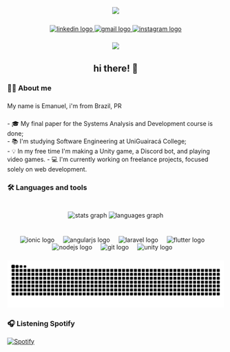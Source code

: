 <div align="center">
  <img height="200" src="https://nerdlicious.com.br/wp-content/uploads/2023/06/Irmao-do-Jorel-e-o-Jogo-Mais-Importante-da-Galaxia-gameplay-1.gif"  />
</div>

###

###

<div align="center">
  <a href="https://www.linkedin.com/in/emanuel-vinícius-sacoman-984087250/" target="_blank">
    <img src="https://img.shields.io/static/v1?message=LinkedIn&logo=linkedin&label=&color=0077B5&logoColor=white&labelColor=&style=for-the-badge" height="25" alt="linkedin logo"  />
  </a>
  <a href="mailto:emanuelsacoman@gmail.com" target="_blank">
    <img src="https://img.shields.io/static/v1?message=Gmail&logo=gmail&label=&color=D14836&logoColor=white&labelColor=&style=for-the-badge" height="25" alt="gmail logo"  />
  </a>
  <a href="https://www.instagram.com/emanuelitow/" target="_blank">
    <img src="https://img.shields.io/static/v1?message=Instagram&logo=instagram&label=&color=E4405F&logoColor=white&labelColor=&style=for-the-badge" height="25" alt="instagram logo"  />
  </a>
</div>

###

<div align="center">
  <img src="https://visitor-badge.laobi.icu/badge?page_id=emanuelsacoman.emanuelsacoman&"  />
</div>

###

<h2 align="center">hi there! 👋</h2>

###

<h3 align="left">👨‍💻 About me</h3>

###

<p align="left">My name is Emanuel, i'm from Brazil, PR</p>

###

<p align="left">
- 🎓 My final paper for the Systems Analysis and Development course is done;<br>
- 📚 I'm studying Software Engineering at UniGuairacá College;<br>
- 💡 In my free time I'm making a Unity game, a Discord bot, and playing video games.
- 💻 I'm currently working on freelance projects, focused solely on web development.
</p>

###

<h3 align="left">🛠️ Languages and tools</h3>

###

<br clear="both">

<div align="center">
  <img src="https://github-readme-stats.vercel.app/api?username=emanuelsacoman&hide_title=false&hide_rank=false&show_icons=true&include_all_commits=true&count_private=true&disable_animations=false&theme=radical&locale=en&hide_border=false&order=1" height="150" alt="stats graph"  />
  <img src="https://github-readme-stats.vercel.app/api/top-langs?username=emanuelsacoman&locale=en&hide_title=false&layout=compact&card_width=320&langs_count=6&theme=radical&hide_border=false&order=2" height="150" alt="languages graph"  />
</div>

###

<br clear="both">

<div align="center">
  <img src="https://cdn.jsdelivr.net/gh/devicons/devicon/icons/ionic/ionic-original.svg" height="35" alt="ionic logo"  />
  <img width="12" />
  <img src="https://cdn.jsdelivr.net/gh/devicons/devicon/icons/angularjs/angularjs-original.svg" height="35" alt="angularjs logo"  />
  <img width="12" />
  <img src="https://cdn.simpleicons.org/laravel/FF2D20" height="35" alt="laravel logo"  />
  <img width="12" />
  <img src="https://cdn.jsdelivr.net/gh/devicons/devicon/icons/flutter/flutter-original.svg" height="35" alt="flutter logo"  />
  <img width="12" />
  <img src="https://cdn.jsdelivr.net/gh/devicons/devicon/icons/nodejs/nodejs-original.svg" height="35" alt="nodejs logo"  />
  <img width="12" />
  <img src="https://cdn.jsdelivr.net/gh/devicons/devicon/icons/git/git-original.svg" height="35" alt="git logo"  />
  <img width="12" />
  <img src="https://cdn.jsdelivr.net/gh/devicons/devicon/icons/unity/unity-original.svg" height="35" alt="unity logo"  />
  <img width="12" />
</div>

###
  
</div>

###

<img src="https://raw.githubusercontent.com/emanuelsacoman/emanuelsacoman/output/snake.svg" alt="Snake animation" />

###

### 🎧 Listening Spotify 

  [![Spotify](https://novatorem-ayspw82cb-evs444.vercel.app/api/spotify)]([[https://open.spotify.com/user/31ikb6rcqitw6twbnfim7cmjsuvm?si=560ea63727784985]])
  
